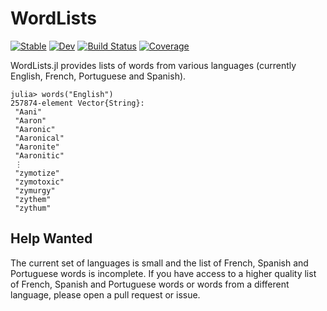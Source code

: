 # WordLists

[![Stable](https://img.shields.io/badge/docs-stable-blue.svg)](https://LilithHafner.github.io/WordLists.jl/stable/)
[![Dev](https://img.shields.io/badge/docs-dev-blue.svg)](https://LilithHafner.github.io/WordLists.jl/dev/)
[![Build Status](https://github.com/LilithHafner/WordLists.jl/actions/workflows/CI.yml/badge.svg?branch=main)](https://github.com/LilithHafner/WordLists.jl/actions/workflows/CI.yml?query=branch%3Amain)
[![Coverage](https://codecov.io/gh/LilithHafner/WordLists.jl/branch/main/graph/badge.svg)](https://codecov.io/gh/LilithHafner/WordLists.jl)

WordLists.jl provides lists of words from various languages (currently English, French, Portuguese and Spanish).

```julia-repl
julia> words("English")
257874-element Vector{String}:
 "Aani"
 "Aaron"
 "Aaronic"
 "Aaronical"
 "Aaronite"
 "Aaronitic"
 ⋮
 "zymotize"
 "zymotoxic"
 "zymurgy"
 "zythem"
 "zythum"
```

## Help Wanted

The current set of languages is small and the list of French, Spanish and Portuguese words is incomplete. If you
have access to a higher quality list of French, Spanish and Portuguese words or words from a different language,
please open a pull request or issue.
